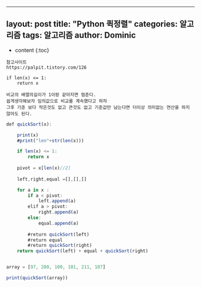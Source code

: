 
---
layout: post
title:  "Python 퀵정렬"
categories: 알고리즘
tags: 알고리즘
author: Dominic
---

* content
{:toc}

```
참고사이트 
https://palpit.tistory.com/126
```

```
if len(x) <= 1:
	return x
  
비교의 배열의길이가 1이랑 같아지면 멈춘다. 
쉽게생각해보자 임의값으로 비교를 계속했다고 하자  
그후 기준 보다 작은것도 없고 큰것도 없고 기준값만 남는다면 더이상 의미없는 연산을 하지 않아도 된다.
```



```js
def quickSort(x):

    print(x)
    #print("len"+str(len(x)))

    if len(x) <= 1:
        return x
    
    pivot = x[len(x)//2]
    
    left,right,equal =[],[],[]

    for a in x :
        if a < pivot:
            left.append(a)
        elif a > pivot:
            right.append(a)
        else:
            equal.append(a)
            
        #return quickSort(left)
        #return equal
        #return quickSort(right)
    return quickSort(left) + equal + quickSort(right)


array = [97, 200, 100, 101, 211, 107]

print(quickSort(array))
```

